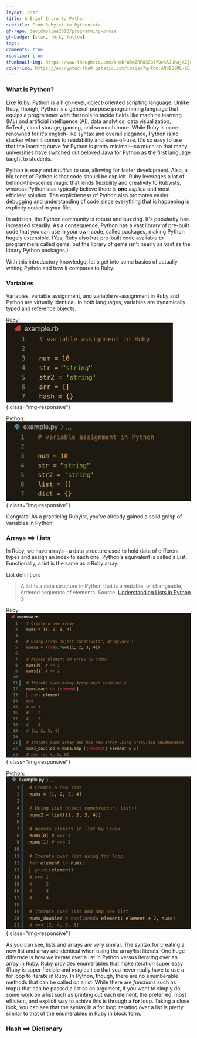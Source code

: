 ```yaml
---
layout: post
title: A Brief Intro to Python
subtitle: From Rubyist to Pythonista
gh-repo: davidmolina2810/programming-prose
gh-badge: [star, fork, follow]
tags: 
comments: true
readtime: true
thumbnail-img: https://www.thoughtco.com/thmb/W8mZRP83ZBl7QeKAJuMajXZjux0=/768x0/filters:no_upscale():max_bytes(150000):strip_icc()/2000px-Python.svg-56a7b0bc5f9b58b7d0ecea1f.jpg
cover-img: https://encrypted-tbn0.gstatic.com/images?q=tbn:ANd9GcRL-kD_yWTV4ew93dpOKBkcjtyXBTx1NmxzBQ&usqp=CAU
---
```


### What is Python? 

Like Ruby, Python is a high-level, object-oriented scripting language. Unlike Ruby, though, Python is a general-purpose programming language that equips a programmer with the tools to tackle fields like machine learning (ML) and artificial intelligence (AI), data analytics, data visualization, finTech, cloud storage, gaming, and so much more. While Ruby is more renowned for it's english-like syntax and overall elegance, Python is no slacker when it comes to readability and ease-of-use. It's so easy to use that the learning curve for Python is pretty minimal&mdash;so much so that many universities have switched out beloved Java for Python as the first language taught to students. 

Python is easy and _intuitive_ to use, allowing for faster development. Also, a big tenet of Python is that code should be explicit. Ruby leverages a lot of behind-the-scenes magic that lends flexibility and creativity to Rubyists, whereas Pythonistas typically believe there is **one** _explicit_ and most efficient solution. The expliciteness of Python also promotes easier debugging and understanding of code since everything that is happening is explicity coded in your file. 

In addition, the Python community is robust and buzzing. It's popularity has increased steadily. As a consequence, Python has a vast library of pre-built code that you can use in your own code, called packages, making Python hugely extensible. (Yes, Ruby also has pre-built code available to programmers called gems, but the library of gems isn't nearly as vast as the library Python packages.)

With this introductory knowledge, let's get into some basics of actually writing Python and how it compares to Ruby. 

### Variables 

Variables, variable assignment, and variable _re_-assignment in Ruby and Python are virtually identical. In both languages, variables are dynamically typed and reference objects. 

Ruby:    
![Variable Assignment Ruby](../assets/img/ruby-variable-assignment.png){:class="img-responsive"}  

Python:    
![Variable Assignment Python](../assets/img/python-variable-assignment.png){:class="img-responsive"}  

Congrats! As a practicing Rubyist, you've already gained a solid grasp of variables in Python!

### Arrays ==> Lists

In Ruby, we have arrays&mdash;a data structure used to hold data of different types and assign an index to each one. Python's equivalent is called a List. Functionally, a list is the same as a Ruby array. 

List definition: 
>A list is a data structure in Python that is a mutable, or changeable, ordered sequence of elements.
Source: [Understanding Lists in Python 3](https://www.digitalocean.com/community/tutorials/understanding-lists-in-python-3#:~:text=versions%20279.6k-,Introduction,values%20between%20square%20brackets%20%5B%20%5D%20.)

Ruby:  
![Arrays in Ruby](../assets/img/ruby-array.png){:class="img-responsive"}  

Python:  
![Lists in Python](../assets/img/python-list.png){:class="img-responsive"}  

As you can see, lists and arrays are very similar. The syntax for creating a new list and array are identical when using the array/list literals. One huge differnce is how we iterate over a list in Python versus iterating over an array in Ruby. Ruby provides enumerables that make iteration super easy (Ruby is super flexible and magical) so that you never really have to use a for loop to iterate in Ruby. In Python, though, there are no enumberable methods that can be called _on_ a list. While there are _functions_ such as map() that can be passed a list as an argument, if you want to simply do some work on a list such as printing out each element, the preferred, most efficient, and explicit way to achive this is through a **for** loop. Taking a close look, you can see that the syntax in a for loop iterating over a list is pretty similar to that of the enumerables in Ruby in block form.  

### Hash ==> Dictionary





